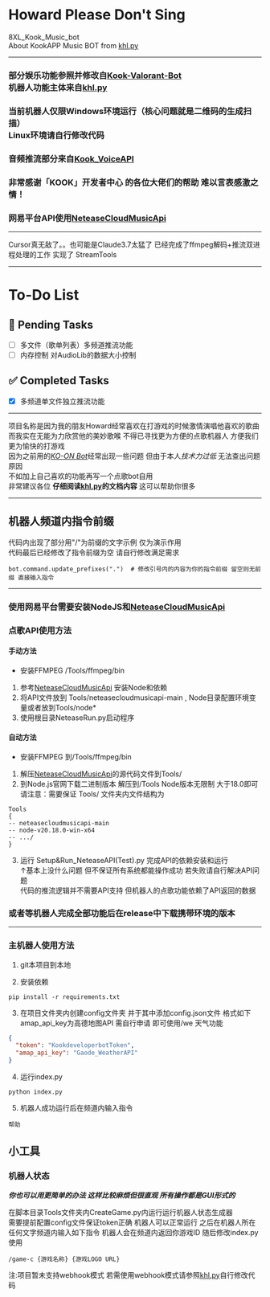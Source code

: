 # Howard Please Don't Sing

8XL_Kook_Music_bot  
About KookAPP Music BOT from [khl.py](https://github.com/TWT233/khl.py)
***

### 部分娱乐功能参照并修改自[Kook-Valorant-Bot](https://github.com/Valorant-Shop-CN/Kook-Valorant-Bot)<br>机器人功能主体来自[khl.py](https://github.com/TWT233/khl.py)

### 当前机器人仅限Windows环境运行（核心问题就是二维码的生成扫描）<br>Linux环境请自行修改代码

### 音频推流部分来自[Kook_VoiceAPI](https://github.com/e8xl/Kook_VoiceAPI)

### 非常感谢「KOOK」开发者中心 的各位大佬们的帮助 难以言表感激之情！

### 网易平台API使用[NeteaseCloudMusicApi](https://gitlab.com/Binaryify/neteasecloudmusicapi)

---
Cursor真无敌了。。也可能是Claude3.7太猛了 已经完成了ffmpeg解码+推流双进程处理的工作 实现了 StreamTools

---

# To-Do List

## 📝 Pending Tasks

- [ ] 多文件（歌单列表）多频道推流功能
- [ ] 内存控制 对AudioLib的数据大小控制

## ✅ Completed Tasks

- [x] 多频道单文件独立推流功能

***
项目名称是因为我的朋友Howard经常喜欢在打游戏的时候激情演唱他喜欢的歌曲  
而我实在无能为力欣赏他的美妙歌喉 不得已寻找更为方便的点歌机器人 方便我们更为愉快的打游戏  
因为之前用的[*KO-ON Bot*](https://github.com/Gunale0926/KO-ON-Bot)经常出现一些问题 但由于本人*技术力过低*
无法查出问题原因  
不如加上自己喜欢的功能再写一个点歌bot自用  
非常建议各位 **仔细阅读[khl.py](https://github.com/TWT233/khl.py)的文档内容** 这可以帮助你很多
***

## 机器人频道内指令前缀

代码内出现了部分用"/"为前缀的文字示例 仅为演示作用  
代码最后已经修改了指令前缀为空 请自行修改满足需求

```shell
bot.command.update_prefixes(".")  # 修改引号内的内容为你的指令前缀 留空则无前缀 直接输入指令
```

---

### 使用网易平台需要安装NodeJS和[NeteaseCloudMusicApi](https://gitlab.com/Binaryify/neteasecloudmusicapi)

### 点歌API使用方法

#### 手动方法

- 安装FFMPEG /Tools/ffmpeg/bin

1. 参考[NeteaseCloudMusicApi](https://gitlab.com/Binaryify/neteasecloudmusicapi) 安装Node和依赖
2. 将API文件放到 Tools/neteasecloudmusicapi-main , Node目录配置环境变量或者放到Tools/node*
3. 使用根目录NeteaseRun.py启动程序

#### 自动方法

- 安装FFMPEG 到/Tools/ffmpeg/bin

1. 解压[NeteaseCloudMusicApi](https://gitlab.com/Binaryify/neteasecloudmusicapi)的源代码文件到Tools/
2. 到Node.js官网下载二进制版本 解压到/Tools Node版本无限制 大于18.0即可  
   请注意：需要保证 Tools/ 文件夹内文件结构为

```shell
Tools  
{   
-- neteasecloudmusicapi-main  
-- node-v20.18.0-win-x64  
-- .../  
}
```

3. 运行 Setup&Run_NeteaseAPI(Test).py 完成API的依赖安装和运行  
   ↑基本上没什么问题 但不保证所有系统都能操作成功 若失败请自行解决API问题  
   代码的推流逻辑并不需要API支持 但机器人的点歌功能依赖了API返回的数据

### 或者等机器人完成全部功能后在release中下载携带环境的版本

---

### 主机器人使用方法

1. git本项目到本地

2. 安装依赖

```shell
pip install -r requirements.txt
```

3. 在项目文件夹内创建config文件夹 并于其中添加config.json文件 格式如下\
   amap_api_key为高德地图API 需自行申请 即可使用/we 天气功能

```json
{
  "token": "KookdeveloperbotToken",
  "amap_api_key": "Gaode_WeatherAPI"
}
```

4. 运行index.py

```shell
python index.py
```

5. 机器人成功运行后在频道内输入指令

```shell
帮助
```

## 小工具

### 机器人状态

***你也可以用更简单的办法 这样比较麻烦但很直观 所有操作都是GUI形式的***

在脚本目录Tools文件夹内CreateGame.py内运行运行机器人状态生成器<br>
需要提前配置config文件保证token正确 机器人可以正常运行
之后在机器人所在任何文字频道内输入如下指令 机器人会在频道内返回你游戏ID 随后修改index.py使用

```shell
/game-c {游戏名称} {游戏LOGO URL}
```

注:项目暂未支持webhook模式 若需使用webhook模式请参照[khl.py](https://github.com/TWT233/khl.py)自行修改代码
